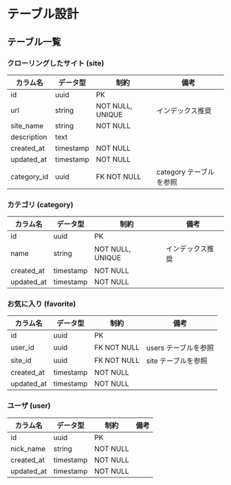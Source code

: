 # テーブル設計

## テーブル一覧

### クローリングしたサイト (site)

| カラム名    | データ型  | 制約             | 備考                    |
| ----------- | --------- | ---------------- | ----------------------- |
| id          | uuid      | PK               |                         |
| url         | string    | NOT NULL, UNIQUE | インデックス推奨        |
| site_name   | string    | NOT NULL         |                         |
| description | text      |                  |                         |
| created_at  | timestamp | NOT NULL         |                         |
| updated_at  | timestamp | NOT NULL         |                         |
| category_id | uuid      | FK NOT NULL      | category テーブルを参照 |

### カテゴリ (category)

| カラム名   | データ型  | 制約             | 備考             |
| ---------- | --------- | ---------------- | ---------------- |
| id         | uuid      | PK               |                  |
| name       | string    | NOT NULL, UNIQUE | インデックス推奨 |
| created_at | timestamp | NOT NULL         |                  |
| updated_at | timestamp | NOT NULL         |                  |

### お気に入り (favorite)

| カラム名   | データ型  | 制約        | 備考                 |
| ---------- | --------- | ----------- | -------------------- |
| id         | uuid      | PK          |                      |
| user_id    | uuid      | FK NOT NULL | users テーブルを参照 |
| site_id    | uuid      | FK NOT NULL | site テーブルを参照  |
| created_at | timestamp | NOT NULL    |                      |
| updated_at | timestamp | NOT NULL    |                      |

### ユーザ (user)

| カラム名   | データ型  | 制約     | 備考 |
| ---------- | --------- | -------- | ---- |
| id         | uuid      | PK       |      |
| nick_name  | string    | NOT NULL |      |
| created_at | timestamp | NOT NULL |      |
| updated_at | timestamp | NOT NULL |      |

